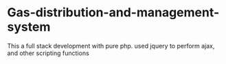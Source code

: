 # Gas-distribution-and-management-system
This a full stack development with pure php. used jquery to perform ajax, and other scripting functions

